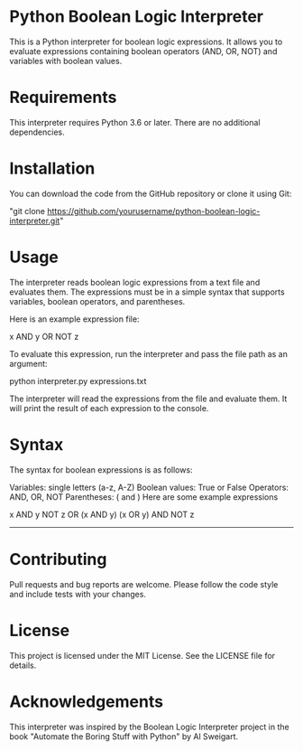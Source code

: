 # Python Boolean Logic Interpreter
This is a Python interpreter for boolean logic expressions. It allows you to evaluate expressions containing boolean operators (AND, OR, NOT) and variables with boolean values.

# Requirements
This interpreter requires Python 3.6 or later. There are no additional dependencies.

# Installation
You can download the code from the GitHub repository or clone it using Git:

 "git clone https://github.com/yourusername/python-boolean-logic-interpreter.git"
 
# Usage
The interpreter reads boolean logic expressions from a text file and evaluates them. The expressions must be in a simple syntax that supports variables, boolean operators, and parentheses.

Here is an example expression file:

x AND y OR NOT z

To evaluate this expression, run the interpreter and pass the file path as an argument:

python interpreter.py expressions.txt

The interpreter will read the expressions from the file and evaluate them. It will print the result of each expression to the console.

# Syntax
The syntax for boolean expressions is as follows:

Variables: single letters (a-z, A-Z)
Boolean values: True or False
Operators: AND, OR, NOT
Parentheses: ( and )
Here are some example expressions

x AND y
NOT z OR (x AND y)
(x OR y) AND NOT z

----------------
# Contributing
Pull requests and bug reports are welcome. Please follow the code style and include tests with your changes.

# License
This project is licensed under the MIT License. See the LICENSE file for details.

# Acknowledgements
This interpreter was inspired by the Boolean Logic Interpreter project in the book "Automate the Boring Stuff with Python" by Al Sweigart.








 
 


